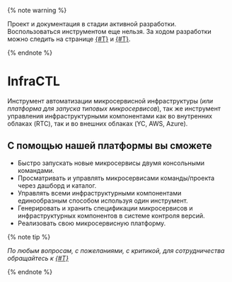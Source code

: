 {% note warning %}

Проект и документация в стадии активной разработки. Воспользоваться инструментом еще нельзя. 
За ходом разработки можно следить на странице [{#T}](project/roadmap.md) и [{#T}](project/news.md).

{% endnote %}

# InfraCTL

Инструмент автоматизации микросервисной инфраструктуры (_или платформа для запуска типовых микросервисов_), так же инструмент управления инфраструктурными компонентами как во внутренних облаках (RTC), так и во внешних облаках (YC, AWS, Azure).

## С помощью нашей платформы вы сможете

* Быстро запускать новые микросервисы двумя консольными командами.
* Просматривать и управлять микросервисами команды/проекта через дашборд и каталог.
* Управлять всеми инфраструктурными компонентами единообразным способом используя один инструмент.
* Генерировать и хранить спецификации микросервисов и инфраструктурных компонентов в системе контроля версий.
* Реализовать свою микросервисную платформу.

{% note tip %}

_По любым вопросам, с пожеланиями, с критикой, для сотрудничества обращайтесь к [{#T}](project/team.md)_

{% endnote %}
